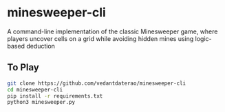 # minesweeper-cli
A command-line implementation of the classic Minesweeper game, 
where players uncover cells on a grid while avoiding hidden mines using logic-based deduction

## To Play
```bash
git clone https://github.com/vedantdaterao/minesweeper-cli
cd minesweeper-cli
pip install -r requirements.txt
python3 minesweeper.py
```
